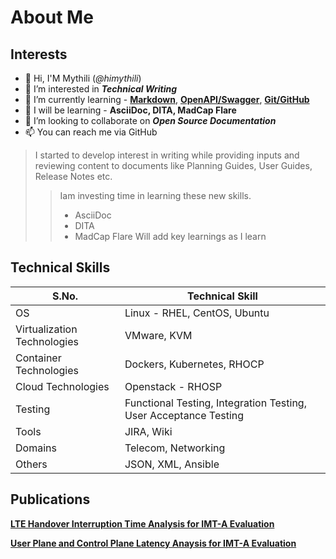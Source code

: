 # About Me 

## Interests
- 👋 Hi, I'M Mythili (*@himythili*)
- 👀 I’m interested in ***Technical Writing***
- 🌱 I’m currently learning - **[Markdown](https://www.markdownguide.org/basic-syntax/)**, **[OpenAPI/Swagger](https://swagger.io/specification/)**, **[Git/GitHub](https://www.udemy.com/course/git-and-github-for-writers/)**
- 🌱 I will be learning - **AsciiDoc, DITA, MadCap Flare**
- 💞️ I’m looking to collaborate on ***Open Source Documentation***
- 📫 You can reach me via GitHub

> I started to develop interest in writing while providing inputs and reviewing content to documents like Planning Guides, User Guides, Release Notes etc.
> 
>> Iam investing time in learning these new skills.
>> - AsciiDoc
>> - DITA
>> - MadCap Flare
> Will add key learnings as I learn

## Technical Skills 
| S.No. | Technical Skill | 
| --- | --- |
| OS | Linux - RHEL, CentOS, Ubuntu |
| Virtualization Technologies | VMware, KVM |
| Container Technologies | Dockers, Kubernetes, RHOCP |
| Cloud Technologies | Openstack - RHOSP |
| Testing | Functional Testing, Integration Testing, User Acceptance Testing |
| Tools | JIRA, Wiki |
| Domains | Telecom, Networking |
| Others | JSON, XML, Ansible |

## Publications
**[LTE Handover Interruption Time Analysis for IMT-A Evaluation](https://ieeexplore.ieee.org/document/6024519)**

**[User Plane and Control Plane Latency Anaysis for IMT-A Evaluation](https://docshare.tips/white-paper-latency-analysis_574a4f0ab6d87faa0d8b46bf.html?utm_source=docshare&utm_medium=sidebar&utm_campaign=574d4253b6d87f3b438b584a)**


<!---
himythili/himythili is a ✨ special ✨ repository because its `README.md` (this file) appears on your GitHub profile.
You can click the Preview link to take a look at your changes.
--->
